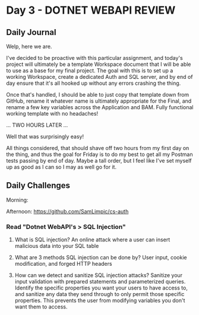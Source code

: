 # Day 3 - DOTNET WEBAPI REVIEW

## Daily Journal

Welp, here we are.

I've decided to be proactive with this particular assignment, and today's project will ultimately be a template Workspace document that I will be able to use as a base for my final project. The goal with this is to set up a working Workspace, create a dedicated Auth and SQL server, and by end of day ensure that it's all hooked up without any errors crashing the thing.

Once that's handled, I should be able to just copy that template down from GitHub, rename it whatever name is ultimately appropriate for the Final, and rename a few key variables across the Application and BAM. Fully functional working template with no headaches!

... TWO HOURS LATER ...

Well that was surprisingly easy!

All things considered, that should shave off two hours from my first day on the thing, and thus the goal for Friday is to do my best to get all my Postman tests passing by end of day. Maybe a tall order, but I feel like I've set myself up as good as I can so I may as well go for it.

## Daily Challenges

Morning:

Afternoon: https://github.com/SamLimpic/cs-auth

### Read "Dotnet WebAPI's > SQL Injection"

1. What is SQL injection?
   An online attack where a user can insert malicious data into your SQL table

2. What are 3 methods SQL injection can be done by?
   User input, cookie modification, and forged HTTP headers

3. How can we detect and sanitize SQL injection attacks?
   Sanitize your input validation with prepared statements and parameterized queries. Identify the specific properties you want your users to have access to, and sanitize any data they send through to only permit those specific properties. This prevents the user from modifying variables you don't want them to access.
